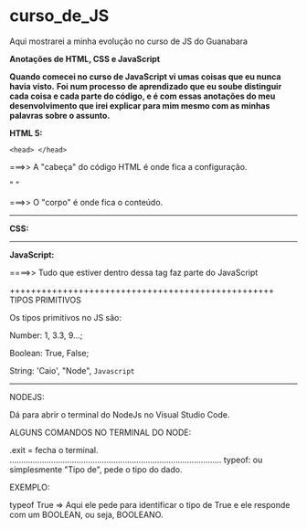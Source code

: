 # curso_de_JS
Aqui mostrarei a minha evolução no curso de JS do Guanabara

**Anotações de HTML, CSS e JavaScript**

__Quando comecei no curso de JavaScript vi umas coisas que eu nunca havia visto.__
__Foi num processo de aprendizado que eu soube distinguir cada coisa e cada parte do código, e é com essas anotações do meu desenvolvimento que irei explicar para mim mesmo com as minhas palavras sobre o assunto.__

**HTML 5:**

`<head> </head>`

===>> A "cabeça" do código HTML é onde fica a configuração.


"<body> </body>"

===>> O "corpo" é onde fica o conteúdo.


**************************************************************
**CSS:**


**************************************************************
**JavaScript:**

<script> </script>

====>> Tudo que estiver dentro dessa tag faz parte do JavaScript

++++++++++++++++++++++++++++++++++++++++++++++++++
TIPOS PRIMITIVOS

Os tipos primitivos no JS são:

Number: 1, 3.3, 9...;

Boolean: True, False;

String: 'Caio', "Node", `Javascript`
************************************

NODEJS:

Dá para abrir o terminal do NodeJs no Visual Studio Code.

ALGUNS COMANDOS NO TERMINAL DO NODE:

.exit = fecha o terminal.
............................................................................................
typeof: ou simplesmente "Tipo de", pede o tipo do dado.

EXEMPLO:

typeof True => Aqui ele pede para identificar o tipo de True e
ele responde com um BOOLEAN, ou seja, BOOLEANO.

